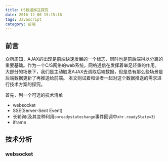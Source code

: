 ```yaml
---
title: H5数据推送探究
date: 2016-12-06 15:15:16
tags: Javascript
category: 前端
---
```

## 前言
众所周知，AJAX的出现是前端快速发展的一个标志，同时也是前后端得以分离的重要基础。作为一个C/S网络的web系统，网络通信在发挥着举足轻重的作用。
大部分的场景下，我们是主动触发AJAX去调取后端数据，但是总有那么些场景是后端数据更新了再推送给前端。
本文则试着和读者一起对这个数据推送的需求进行技术方案的探究。

首先，列一个可选的技术清单
- websocket
- SSE(Server-Sent Event)
- 长轮询(及其变种利用`onreadystatechange`事件回调中`xhr.readyState=3`)
- iframe

## 技术分析
### websocket